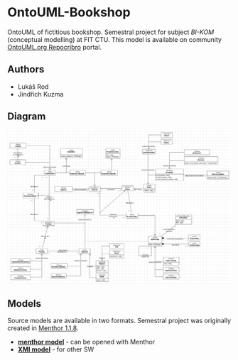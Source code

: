 # OntoUML-Bookshop
OntoUML of fictitious bookshop.
Semestral project for subject *BI-KOM* (conceptual modelling) at FIT CTU.
This model is available on community [OntoUML.org Repocribro](https://ontouml.org/repocribro/) portal.

## Authors
- Lukáš Rod
- Jindřich Kuzma

## Diagram
![Bookshop](https://raw.githubusercontent.com/rodlukas/OntoUML-Bookshop/master/diagrams/bookshop.png)

## Models
Source models are available in two formats. Semestral project was originally created in [Menthor 1.1.8](http://www.menthor.net/menthor-editor.html).
* **[menthor model](https://github.com/rodlukas/OntoUML-Bookshop/blob/master/models/komproject.menthor?raw=true)** - can be opened with Menthor
* **[XMI model](https://github.com/rodlukas/OntoUML-Bookshop/blob/master/models/bookshop.refontouml)** - for other SW
